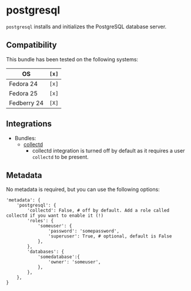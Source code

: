 # postgresql

`postgresql` installs and initializes the PostgreSQL database server.

## Compatibility

This bundle has been tested on the following systems:

| OS          | `[x]` |
| ----------- | ----- |
| Fedora 24   | `[x]` |
| Fedora 25   | `[x]` |
| Fedberry 24 | `[X]` |

## Integrations

* Bundles:
  * [collectd](https://github.com/rullmann/bundlewrap-collectd)
    * collectd integration is turned off by default as it requires a user `collectd` to be present.

## Metadata

No metadata is required, but you can use the following options:

    'metadata': {
        'postgresql': {
            'collectd': False, # off by default. Add a role called collectd if you want to enable it (!)
            'roles': {
                'someuser': {
                    'password': 'somepassword',
                    'superuser': True, # optional, default is False
                },
            },
            'databases': {
                'somedatabase':{
                    'owner': 'someuser',
                },
            },
        },
    }
